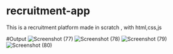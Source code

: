 # recruitment-app
This is a recruitment platform made in scratch , with html,css,js


#Output
![Screenshot (77)](https://github.com/abhishekDev047/recruitment-app/assets/116795405/1638b7b4-07e7-4e1e-9f26-c31788efe9bb)
![Screenshot (78)](https://github.com/abhishekDev047/recruitment-app/assets/116795405/3e3f6e31-996c-41e3-898d-cacdb76059f9)
![Screenshot (79)](https://github.com/abhishekDev047/recruitment-app/assets/116795405/f8ccd21c-bba3-4f1e-8698-fc03d790acf1)
![Screenshot (80)](https://github.com/abhishekDev047/recruitment-app/assets/116795405/21ba79f3-e681-4b12-8603-a889607891c5)

